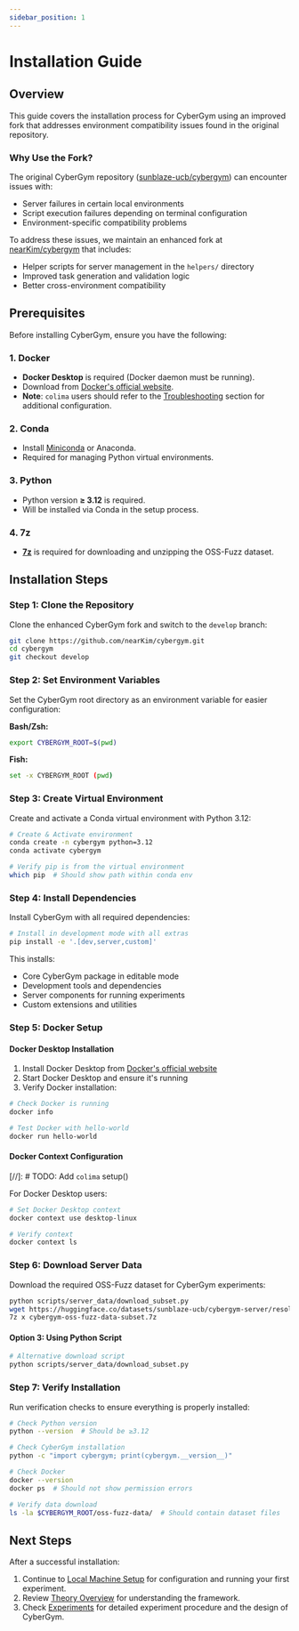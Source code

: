 ```yaml
---
sidebar_position: 1
---
```


# Installation Guide

## Overview

This guide covers the installation process for CyberGym using an improved fork that addresses environment compatibility issues found in the original repository.

### Why Use the Fork?

The original CyberGym repository ([sunblaze-ucb/cybergym](https://github.com/sunblaze-ucb/cybergym)) can encounter issues with:
- Server failures in certain local environments
- Script execution failures depending on terminal configuration
- Environment-specific compatibility problems

To address these issues, we maintain an enhanced fork at [nearKim/cybergym](https://github.com/nearKim/cybergym.git) that includes:
- Helper scripts for server management in the `helpers/` directory
- Improved task generation and validation logic
- Better cross-environment compatibility

## Prerequisites

Before installing CyberGym, ensure you have the following:

### 1. Docker
- **Docker Desktop** is required (Docker daemon must be running).
- Download from [Docker's official website](https://www.docker.com/products/docker-desktop/).
- **Note**: `colima` users should refer to the [Troubleshooting](#troubleshooting) section for additional configuration.

### 2. Conda
- Install [Miniconda](https://www.anaconda.com/docs/getting-started/miniconda/install) or Anaconda.
- Required for managing Python virtual environments.

### 3. Python
- Python version **≥ 3.12** is required.
- Will be installed via Conda in the setup process.

### 4. 7z
- **[7z](https://www.7-zip.org/download.html)** is required for downloading and unzipping the OSS-Fuzz dataset.

## Installation Steps

### Step 1: Clone the Repository

Clone the enhanced CyberGym fork and switch to the `develop` branch:

```bash
git clone https://github.com/nearKim/cybergym.git
cd cybergym
git checkout develop
```

### Step 2: Set Environment Variables

Set the CyberGym root directory as an environment variable for easier configuration:

**Bash/Zsh:**
```bash
export CYBERGYM_ROOT=$(pwd)
```

**Fish:**
```sh
set -x CYBERGYM_ROOT (pwd)
```

### Step 3: Create Virtual Environment

Create and activate a Conda virtual environment with Python 3.12:

```bash
# Create & Activate environment
conda create -n cybergym python=3.12
conda activate cybergym

# Verify pip is from the virtual environment
which pip  # Should show path within conda env
```

### Step 4: Install Dependencies

Install CyberGym with all required dependencies:

```bash
# Install in development mode with all extras
pip install -e '.[dev,server,custom]'
```

This installs:
- Core CyberGym package in editable mode
- Development tools and dependencies
- Server components for running experiments
- Custom extensions and utilities

### Step 5: Docker Setup

#### Docker Desktop Installation

1. Install Docker Desktop from [Docker's official website](https://www.docker.com/products/docker-desktop/)
2. Start Docker Desktop and ensure it's running
3. Verify Docker installation:

```bash
# Check Docker is running
docker info

# Test Docker with hello-world
docker run hello-world
```

#### Docker Context Configuration

[//]: # TODO: Add `colima` setup()

For Docker Desktop users:
```bash
# Set Docker Desktop context
docker context use desktop-linux

# Verify context
docker context ls
```

### Step 6: Download Server Data

Download the required OSS-Fuzz dataset for CyberGym experiments:

```bash
python scripts/server_data/download_subset.py
wget https://huggingface.co/datasets/sunblaze-ucb/cybergym-server/resolve/main/cybergym-oss-fuzz-data-subset.7z
7z x cybergym-oss-fuzz-data-subset.7z
```

#### Option 3: Using Python Script
```bash
# Alternative download script
python scripts/server_data/download_subset.py
```

### Step 7: Verify Installation

Run verification checks to ensure everything is properly installed:

```bash
# Check Python version
python --version  # Should be ≥3.12

# Check CyberGym installation
python -c "import cybergym; print(cybergym.__version__)"

# Check Docker
docker --version
docker ps  # Should not show permission errors

# Verify data download
ls -la $CYBERGYM_ROOT/oss-fuzz-data/  # Should contain dataset files
```

## Next Steps

After a successful installation:
1. Continue to [Local Machine Setup](./quick-start/local_machine) for configuration and running your first experiment.
2. Review [Theory Overview](/theory/overview) for understanding the framework.
3. Check [Experiments](/experiments) for detailed experiment procedure and the design of CyberGym.